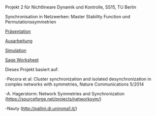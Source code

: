 Projekt 2 für Nichtlineare Dynamik und Kontrolle, SS15, TU Berlin

Synchronisation in Netzwerken: Master Stability Function und
Permutationssymmetrien



[Präsentation](build/Präsentation.pdf)

[Ausarbeitung](build/Hauptdatei.pdf)

[Simulation](build/ClusterNum.exe)

[Sage Worksheet](https://cloud.sagemath.com/projects/0c0bf93d-e265-4db2-adef-d4bfadf125ad/files/TMat/Tmat.sagews)



Dieses Projekt basiert auf:

-Pecora et al: Cluster synchronization and isolated desynchronization in complex networks with symmetries, Nature Communications 5/2014

-A. Hagerstorm: Network Symmetries and Synchronization (https://sourceforge.net/projects/networksym/)

-Nauty (http://pallini.di.uniroma1.it/)

